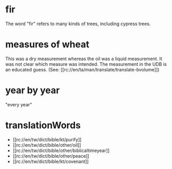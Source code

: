 # fir

The word "fir" refers to many kinds of trees, including cypress trees.

# measures of wheat

This was a dry measurement whereas the oil was a liquid measurement. It was not clear which measure was intended. The measurement in the UDB is an educated guess. (See: [[rc://en/ta/man/translate/translate-bvolume]])

# year by year

"every year"

# translationWords

* [[rc://en/tw/dict/bible/kt/purify]]
* [[rc://en/tw/dict/bible/other/oil]]
* [[rc://en/tw/dict/bible/other/biblicaltimeyear]]
* [[rc://en/tw/dict/bible/other/peace]]
* [[rc://en/tw/dict/bible/kt/covenant]]